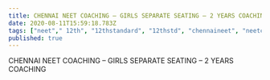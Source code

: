 ```yaml
---
title: CHENNAI NEET COACHING – GIRLS SEPARATE SEATING – 2 YEARS COACHING
date: 2020-08-11T15:59:18.783Z
tags: ["neet"," 12th", "12thstandard", "12thstd", "chennaineet", "neetcoaching", "neetcoachingforgirls"]
published: true
---
```


CHENNAI NEET COACHING – GIRLS SEPARATE SEATING – 2 YEARS COACHING


